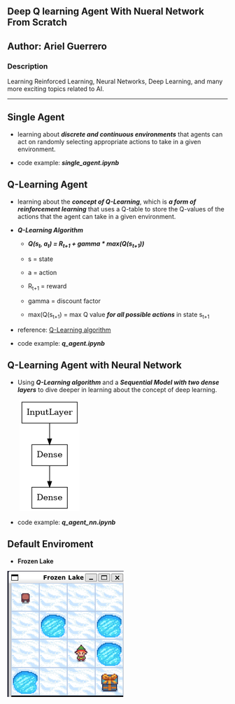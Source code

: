 ## Deep Q learning Agent With Nueral Network From Scratch

## Author: Ariel Guerrero

### Description

Learning Reinforced Learning, Neural Networks, Deep Learning, and many more exciting topics related to AI.

___

## Single Agent

* learning about ***discrete and continuous environments*** that agents can act on
randomly selecting appropriate actions to take in a given environment.

* code example: ***single_agent.ipynb***

## Q-Learning Agent

* learning about the ***concept of Q-Learning***, which is ***a form of reinforcement learning***
that uses a Q-table to store the Q-values of the actions that the agent can take
in a given environment.

* ***Q-Learning Algorithm***
  * ***Q(s<sub>t</sub>, a<sub>t</sub>) = R<sub>t+1</sub> + gamma * max(Q(s<sub>t+1</sub>))***

  * s = state
  * a = action
  * R<sub>t+1</sub> = reward
  * gamma = discount factor
  * max(Q(s<sub>t+1</sub>) = max Q value ***for all possible actions*** in state s<sub>t+1</sub>

* reference: [Q-Learning algorithm](https://en.wikipedia.org/wiki/Q-learning)

* code example: ***q_agent.ipynb***

## Q-Learning Agent with Neural Network

* Using ***Q-Learning algorithm*** and a ***Sequential Model with two dense layers*** to
dive deeper in learning about the concept of deep learning.

&emsp;&emsp;![Model for Deeplearning](./img/model.png)

* code example: ***q_agent_nn.ipynb***

## Default Enviroment
 * **Frozen Lake**
 
 ![](img/frozen_lake_env.png)

